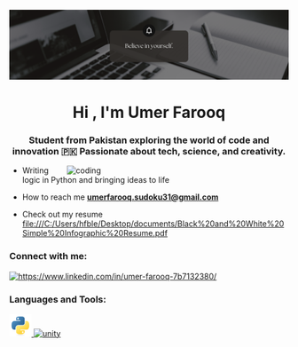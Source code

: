 ![logo](https://github.com/UmerFarooq31-A/UmerFarooq31-A/blob/main/Black%20Minimalist%20Motivation%20Quote%20LinkedIn%20Banner.png)
<h1 align="center">Hi , I'm Umer Farooq</h1>
<h3 align="center">Student from Pakistan exploring the world of code and innovation 🇵🇰 Passionate about tech, science, and creativity.</h3>
<img align="right" alt="coding"   width="400"src="https://camo.githubusercontent.com/2366b34bb903c09617990fb5fff4622f3e941349e846ddb7e73df872a9d21233/68747470733a2f2f63646e2e6472696262626c652e636f6d2f75736572732f3733303730332f73637265656e73686f74732f363538313234332f6176656e746f2e676966">

- Writing logic in Python and bringing ideas to life 

- How to reach me **umerfarooq.sudoku31@gmail.com**

- Check out my resume [file:///C:/Users/hfble/Desktop/documents/Black%20and%20White%20Simple%20Infographic%20Resume.pdf](file:///C:/Users/hfble/Desktop/documents/Black%20and%20White%20Simple%20Infographic%20Resume.pdf)

<h3 align="left">Connect with me:</h3>
<p align="left">
<a href="https://linkedin.com/in/https://www.linkedin.com/in/umer-farooq-7b7132380/" target="blank"><img align="center" src="https://raw.githubusercontent.com/rahuldkjain/github-profile-readme-generator/master/src/images/icons/Social/linked-in-alt.svg" alt="https://www.linkedin.com/in/umer-farooq-7b7132380/" height="30" width="40" /></a>
</p>

<h3 align="left">Languages and Tools:</h3>
<p align="left"> <a href="https://www.python.org" target="_blank" rel="noreferrer"> <img src="https://raw.githubusercontent.com/devicons/devicon/master/icons/python/python-original.svg" alt="python" width="40" height="40"/> </a> <a href="https://unity.com/" target="_blank" rel="noreferrer"> <img src="https://www.vectorlogo.zone/logos/unity3d/unity3d-icon.svg" alt="unity" width="40" height="40"/> </a> </p>


